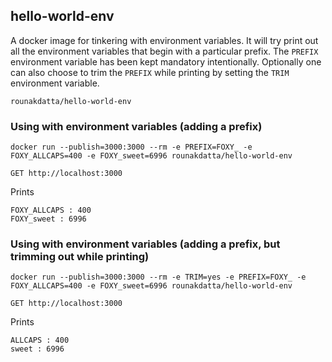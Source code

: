## hello-world-env

A docker image for tinkering with environment variables. It will try print out all the environment variables that begin with a particular prefix. The `PREFIX` environment variable has been kept mandatory intentionally. Optionally one can also choose to trim the `PREFIX` while printing by setting the `TRIM` environment variable.

```
rounakdatta/hello-world-env
```

### Using with environment variables (adding a prefix)

```
docker run --publish=3000:3000 --rm -e PREFIX=FOXY_ -e FOXY_ALLCAPS=400 -e FOXY_sweet=6996 rounakdatta/hello-world-env
```

```
GET http://localhost:3000
```

Prints

```
FOXY_ALLCAPS : 400
FOXY_sweet : 6996
```

### Using with environment variables (adding a prefix, but trimming out while printing)

```
docker run --publish=3000:3000 --rm -e TRIM=yes -e PREFIX=FOXY_ -e FOXY_ALLCAPS=400 -e FOXY_sweet=6996 rounakdatta/hello-world-env
```

```
GET http://localhost:3000
```

Prints

```
ALLCAPS : 400
sweet : 6996
```
